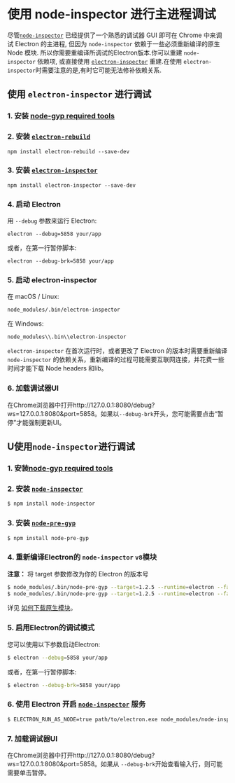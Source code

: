 # 使用 node-inspector 进行主进程调试

尽管[`node-inspector`][node-inspector] 已经提供了一个熟悉的调试器 GUI 即可在 Chrome 中来调试 Electron 的主进程, 但因为 `node-inspector` 依赖于一些必须重新编译的原生 Node 模块. 所以你需要重编译所调试的Electron版本.你可以重建 `node-inspector` 依赖项, 或直接使用 [`electron-inspector`][electron-inspector] 重建.在使用 `electron-inspector`时需要注意的是,有时它可能无法修补依赖关系.


## 使用 `electron-inspector` 进行调试

### 1. 安装 [node-gyp required tools][node-gyp-required-tools]

### 2. 安装 [`electron-rebuild`][electron-rebuild]

```shell
npm install electron-rebuild --save-dev
```

### 3. 安装 [`electron-inspector`][electron-inspector]

```shell
npm install electron-inspector --save-dev
```

### 4. 启动 Electron

用 `--debug` 参数来运行 Electron:

```shell
electron --debug=5858 your/app
```

或者，在第一行暂停脚本:

```shell
electron --debug-brk=5858 your/app
```

### 5. 启动 electron-inspector

在 macOS / Linux:

```shell
node_modules/.bin/electron-inspector
```

在 Windows:

```shell
node_modules\\.bin\\electron-inspector
```

`electron-inspector` 在首次运行时，或者更改了 Electron 的版本时需要重新编译 `node-inspector` 的依赖关系，重新编译的过程可能需要互联网连接，并花费一些时间才能下载 Node headers 和lib。

### 6. 加载调试器UI

在Chrome浏览器中打开http://127.0.0.1:8080/debug?ws=127.0.0.1:8080&port=5858。如果以`--debug-brk`开头，您可能需要点击“暂停”才能强制更新UI。


## U使用`node-inspector`进行调试

### 1. 安装[node-gyp required tools][node-gyp-required-tools]

### 2. 安装 [`node-inspector`][node-inspector]

```bash
$ npm install node-inspector
```

### 3. 安装 [`node-pre-gyp`][node-pre-gyp]

```bash
$ npm install node-pre-gyp
```

### 4. 重新编译Electron的 `node-inspector` `v8`模块

**注意：** 将 target 参数修改为你的 Electron 的版本号

```bash
$ node_modules/.bin/node-pre-gyp --target=1.2.5 --runtime=electron --fallback-to-build --directory node_modules/v8-debug/ --dist-url=https://atom.io/download/atom-shell reinstall
$ node_modules/.bin/node-pre-gyp --target=1.2.5 --runtime=electron --fallback-to-build --directory node_modules/v8-profiler/ --dist-url=https://atom.io/download/atom-shell reinstall
```

详见 [如何下载原生模块][how-to-install-native-modules]。               

### 5. 启用Electron的调试模式

您可以使用以下参数启动Electron:

```bash
$ electron --debug=5858 your/app
```

或者，在第一行暂停脚本:

```bash
$ electron --debug-brk=5858 your/app
```

### 6. 使用 Electron 开启 [`node-inspector`][node-inspector] 服务

```bash
$ ELECTRON_RUN_AS_NODE=true path/to/electron.exe node_modules/node-inspector/bin/inspector.js
```

### 7. 加载调试器UI

在Chrome浏览器中打开http://127.0.0.1:8080/debug?ws=127.0.0.1:8080&port=5858。如果从 `--debug-brk`开始查看输入行，则可能需要单击暂停。

[electron-inspector]: https://github.com/enlight/electron-inspector
[electron-rebuild]: https://github.com/electron/electron-rebuild
[node-inspector]: https://github.com/node-inspector/node-inspector
[node-pre-gyp]: https://github.com/mapbox/node-pre-gyp
[node-gyp-required-tools]: https://github.com/nodejs/node-gyp#installation
[how-to-install-native-modules]: using-native-node-modules.md#how-to-install-native-modules
